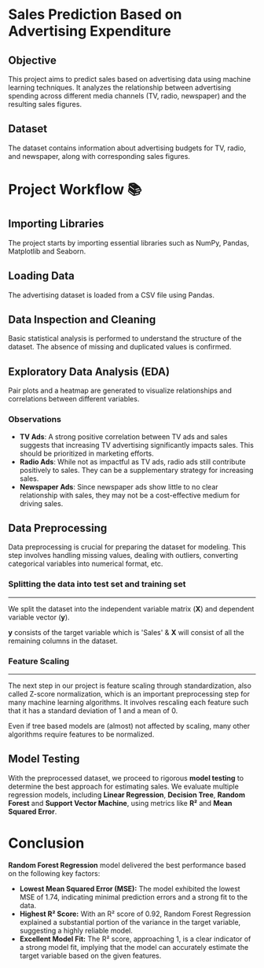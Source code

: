 # Sales Prediction Based on Advertising Expenditure

## Objective
This project aims to predict sales based on advertising data using machine learning techniques. It analyzes the relationship between advertising spending across different media channels (TV, radio, newspaper) and the resulting sales figures.

## Dataset
The dataset contains information about advertising budgets for TV, radio, and newspaper, along with corresponding sales figures.

# Project Workflow 📚

##  Importing Libraries
The project starts by importing essential libraries such as NumPy, Pandas, Matplotlib and Seaborn.

## Loading Data
The advertising dataset is loaded from a CSV file using Pandas.

## Data Inspection and Cleaning

Basic statistical analysis is performed to understand the structure of the dataset. The absence of missing and duplicated values is confirmed.

## Exploratory Data Analysis (EDA)

Pair plots and a heatmap are generated to visualize relationships and correlations between different variables.

### Observations
-   **TV Ads**: A strong positive correlation between TV ads and sales suggests that increasing TV advertising significantly impacts sales. This should be prioritized in marketing efforts.
-   **Radio Ads**: While not as impactful as TV ads, radio ads still contribute positively to sales. They can be a supplementary strategy for increasing sales.
-   **Newspaper Ads**: Since newspaper ads show little to no clear relationship with sales, they may not be a cost-effective medium for driving sales.

## Data Preprocessing

Data preprocessing is crucial for preparing the dataset for modeling. This step involves handling missing values, dealing with outliers, converting categorical variables into numerical format, etc. 

### Splitting the data into test set and training set
----
We split the dataset into the independent variable matrix (**X**) and dependent variable vector (**y**).

**y**  consists of the target variable which is 'Sales' &  **X**  will consist of all the remaining columns in the dataset.

### Feature Scaling
-----
The next step in our project is feature scaling through standardization, also called Z-score normalization, which is an important preprocessing step for many machine learning algorithms. It involves rescaling each feature such that it has a standard deviation of 1 and a mean of 0.

Even if tree based models are (almost) not affected by scaling, many other algorithms require features to be normalized.

## Model Testing

With the preprocessed dataset, we proceed to rigorous **model testing** to determine the best approach for estimating sales. We evaluate multiple regression models, including **Linear Regression**, **Decision Tree**, **Random Forest** and **Support Vector Machine**, using metrics like **R²** and **Mean Squared Error**.

# **Conclusion**
**Random Forest Regression** model delivered the best performance based on the following key factors:

-   **Lowest Mean Squared Error (MSE):** The model exhibited the lowest MSE of 1.74, indicating minimal prediction errors and a strong fit to the data.
-   **Highest R² Score:** With an R² score of 0.92, Random Forest Regression explained a substantial portion of the variance in the target variable, suggesting a highly reliable model.
-   **Excellent Model Fit:** The R² score, approaching 1, is a clear indicator of a strong model fit, implying that the model can accurately estimate the target variable based on the given features.

